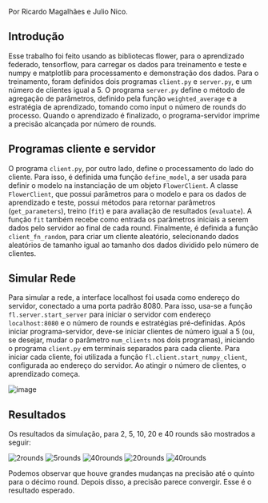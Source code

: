 Por Ricardo Magalhães e Julio Nico.

## Introdução

Esse trabalho foi feito usando as bibliotecas flower, para o aprendizado federado, tensorflow, para carregar os dados para treinamento e teste e numpy e matplotlib para processamento e demonstração dos dados. Para o treinamento, foram definidos dois programas `client.py` e `server.py`, e um número de clientes igual a 5. O programa `server.py` define o método de agregação de parâmetros, definido pela função `weighted_average` e a estratégia de aprendizado, tomando como input o número de rounds do processo. Quando o aprendizado é finalizado, o programa-servidor imprime a precisão alcançada por número de rounds.

## Programas cliente e servidor

O programa `client.py`, por outro lado, define o processamento do lado do cliente. Para isso, é definida uma função `define_model`, a ser usada para definir o modelo na instanciação de um objeto `FlowerClient`. A classe `FlowerClient`, que possui parâmetros para o modelo e para os dados de aprendizado e teste, possui métodos para retornar parâmetros (`get_parameters`), treino (`fit`) e para avaliação de resultados (`evaluate`). A função `fit` também recebe como entrada os parâmetros iniciais a serem dados pelo servidor ao final de cada round. Finalmente, é definida a função  `client_fn_random`, para criar um cliente aleatório, selecionando dados aleatórios de tamanho igual ao tamanho dos dados dividido pelo número de clientes.

## Simular Rede

Para simular a rede, a interface localhost foi usada como endereço do servidor, conectado a uma porta padrão 8080. Para isso, usa-se a função `fl.server.start_server` para iniciar o servidor com endereço `localhost:8080` e o número de rounds e estratégias pré-definidas. Após iniciar programa-servidor, deve-se iniciar clientes de número igual a 5 (ou, se desejar, mudar o parâmetro `num_clients` nos dois programas), iniciando o programa `client.py` em terminais separados para cada cliente. Para iniciar cada cliente, foi utilizada a função `fl.client.start_numpy_client`, configurada ao endereço do servidor. Ao atingir o número de clientes, o aprendizado começa.

![image](https://user-images.githubusercontent.com/26047473/233709212-fd878020-7211-4033-ba56-94ae9d745e03.png)


## Resultados

Os resultados da simulação, para 2, 5, 10, 20 e 40 rounds são mostrados a seguir:

![2rounds](https://user-images.githubusercontent.com/26047473/233534107-3c8ea7ef-1fde-4569-ba0b-b914f42b6749.png)
![5rounds](https://user-images.githubusercontent.com/26047473/233534115-2b3342c7-c139-42c3-96f5-f2a0193db7b8.png)
![40rounds](https://user-images.githubusercontent.com/26047473/233534234-d7f97835-68e3-4832-a3cf-b681d903542d.png)
![20rounds](https://user-images.githubusercontent.com/26047473/233534152-45f9acb3-3784-4d12-ae1c-c03944ce8dc6.png)
![40rounds](https://user-images.githubusercontent.com/26047473/233534157-069ffa3a-372b-48c8-ad90-374b13c315f1.png)

Podemos observar que houve grandes mudanças na precisão até o quinto para o décimo round. Depois disso, a precisão parece convergir. Esse é o resultado esperado.
